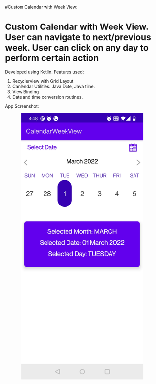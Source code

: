 #Custom Calendar with Week View:

# Custom Calendar with Week View. User can navigate to next/previous week. User can click on any day to perform certain action

Developed using Kotlin. Features used:
1. Recyclerview with Grid Layout
2. Canlendar Utilities. Java Date, Java time.
3. View Binding
4. Date and time conversion routines.

App Screenshot:

<div align="center">
    <img src="screenshots/1.jpg" width="400px" </img>
    <p></p>
     <p></p>
</div>
